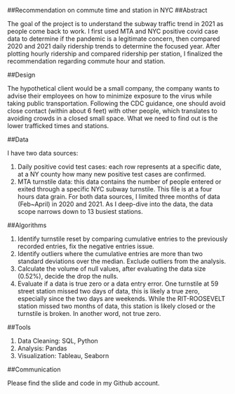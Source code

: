 ##Recommendation on commute time and station in NYC 
##Abstract

The goal of the project is to understand the subway traffic trend in 2021 as people come back to work. I first used MTA and NYC positive covid case data to determine if the pandemic is a legitimate concern, then compared 2020 and 2021 daily ridership trends to determine the focused year. After plotting hourly ridership and compared ridership per station, I finalized the recommendation regarding commute hour and station. 

##Design

The hypothetical client would be a small company, the company wants to advise their employees on how to minimize exposure to the virus while taking public transportation. Following the CDC guidance, one should avoid close contact (within about 6 feet) with other people, which translates to avoiding crowds in a closed small space. What we need to find out is the lower trafficked times and stations.

##Data

I have two data sources: 
1. Daily positive covid test cases: each row represents at a specific date, at a NY county how many new positive test cases are confirmed. 
2. MTA turnstile data: this data contains the number of people entered or exited through a specific NYC subway turnstile. This file is at a four hours data grain. 
For both data sources, I limited three months of data (Feb~April) in 2020 and 2021. As I deep-dive into the data, the data scope narrows down to 13 busiest stations. 

##Algorithms

1. Identify turnstile reset by comparing cumulative entries to the previously recorded entries, fix the negative entries issue. 
2. Identify outliers where the cumulative entries are more than two standard deviations over the median. Exclude outliers from the analysis. 
3. Calculate the volume of null values, after evaluating the data size (0.52%), decide the drop the nulls. 
4. Evaluate if a data is true zero or a data entry error. One turnstile at 59 street station missed two days of data, this is likely a true zero, especially since the two days are weekends. While the RIT-ROOSEVELT station missed two months of data, this station is likely closed or the turnstile is broken. In another word, not true zero. 
 
##Tools
1. Data Cleaning: SQL, Python
2. Analysis: Pandas
3. Visualization: Tableau, Seaborn

##Communication

Please find the slide and code in my Github account.
